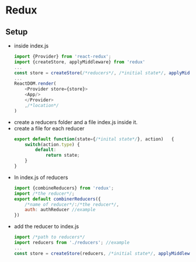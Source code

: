 # Redux
## Setup 
* inside index.js
	```javascript
	import {Provider} from 'react-redux';
	import {createStore, applyMiddleware} from 'redux'
	...
	const store = createStore(/*reducers*/, /*initial state*/, applyMiddleware())
	...
	ReactDOM.render(
		<Provider store={store}>
		<App/>
		</Provider>
		,/*location*/
	)
	```
* create a reducers folder and a file index.js inside it.
* create a file for each reducer
	```javascript
	export default function(state={/*inital state*/}, action)	{
		switch(action.type)	{
			default:
				return state;
		}
	}
	```
* In index.js of reducers
	```javascript
	import {combineReducers} from 'redux';
	import /*the reducer*/;
	export default combinerReducers({
		/*name of reducer*/:/*the reducer*/,
		auth: authReducer //example
	})
	```
* add the reducer to index.js
	```javascript
	import /*path to reducers*/
	import reducers from './reducers'; //example
	...
	const store = createStore(reducers, /*initial state*/, applyMiddleware())
	```
